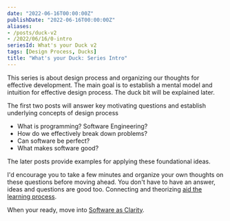 ```yaml
---
date: "2022-06-16T00:00:00Z"
publishDate: "2022-06-16T00:00:00Z"
aliases:
- /posts/duck-v2
- /2022/06/16/0-intro
seriesId: What's your Duck v2
tags: [Design Process, Ducks]
title: "What's your Duck: Series Intro"
---
```


This series is about design process and organizing our thoughts for effective development. The main goal is to establish a mental model and intuition for effective design process. The duck bit will be explained later.
<!--more-->

<!-- Meta thoughts
This feels so much different from writing my other posts. I can see all the effort I put into connecting back 

Thinking about this as a potential series causes me to write each section intro like a blog intro and forge stronger context clarity
 -->

The first two posts will answer key motivating questions and establish underlying concepts of design process
- What is programming? Software Engineering?
- How do we effectively break down problems?
- Can software be perfect?
- What makes software good?

The later posts provide examples for applying these foundational ideas.

I'd encourage you to take a few minutes and organize your own thoughts on these questions before moving ahead. You don't have to have an answer, ideas and questions are good too. Connecting and theorizing [aid the learning process](../../posts/2022/2022-03-07-Small-Teaching-Review.md#predicting).

When your ready, move into [Software as Clarity](2022-06-16-1-Software-as-Clarity.md).

